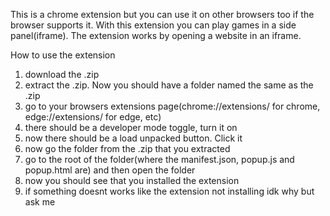This is a chrome extension but you can use it on other browsers too if the browser supports it.
With this extension you can play games in a side panel(iframe).
The extension works by opening a website in an iframe.
                                                                                                                                                                                                                                                                                                                                                                                                                
How to use the extension

1. download the .zip
2. extract the .zip. Now you should have a folder named the same as the .zip
3. go to your browsers extensions page(chrome://extensions/ for chrome, edge://extensions/ for edge, etc)
4. there should be a developer mode toggle, turn it on
5. now there should be a load unpacked button. Click it
6. now go the folder from the .zip that you extracted
7. go to the root of the folder(where the manifest.json, popup.js and popup.html are) and then open the folder
8. now you should see that you installed the extension
9. if something doesnt works like the extension not installing idk why but ask me 
